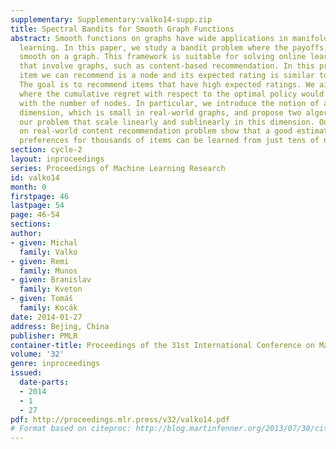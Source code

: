 ```yaml
---
supplementary: Supplementary:valko14-supp.zip
title: Spectral Bandits for Smooth Graph Functions
abstract: Smooth functions on graphs have wide applications in manifold and semi-supervised
  learning. In this paper, we study a bandit problem where the payoffs of arms are
  smooth on a graph. This framework is suitable for solving online learning problems
  that involve graphs, such as content-based recommendation. In this problem, each
  item we can recommend is a node and its expected rating is similar to its neighbors.
  The goal is to recommend items that have high expected ratings. We aim for the algorithms
  where the cumulative regret with respect to the optimal policy would not scale poorly
  with the number of nodes. In particular, we introduce the notion of an effective
  dimension, which is small in real-world graphs, and propose two algorithms for solving
  our problem that scale linearly and sublinearly in this dimension. Our experiments
  on real-world content recommendation problem show that a good estimator of user
  preferences for thousands of items can be learned from just tens of nodes evaluations.
section: cycle-2
layout: inproceedings
series: Proceedings of Machine Learning Research
id: valko14
month: 0
firstpage: 46
lastpage: 54
page: 46-54
sections: 
author:
- given: Michal
  family: Valko
- given: Remi
  family: Munos
- given: Branislav
  family: Kveton
- given: Tomáš
  family: Kocák
date: 2014-01-27
address: Bejing, China
publisher: PMLR
container-title: Proceedings of the 31st International Conference on Machine Learning
volume: '32'
genre: inproceedings
issued:
  date-parts:
  - 2014
  - 1
  - 27
pdf: http://proceedings.mlr.press/v32/valko14.pdf
# Format based on citeproc: http://blog.martinfenner.org/2013/07/30/citeproc-yaml-for-bibliographies/
---
```

